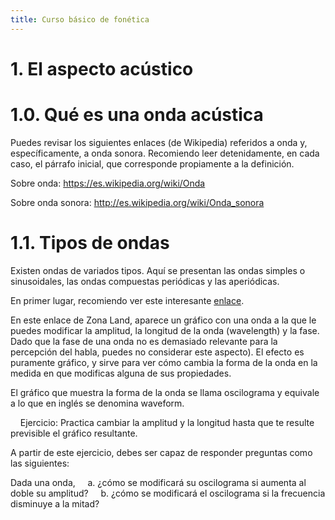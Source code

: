 ```yaml
---
title: Curso básico de fonética 
---
```

# 1. El aspecto acústico

# 1.0. Qué es una onda acústica
  
  Puedes revisar los siguientes enlaces (de Wikipedia) referidos a onda y, específicamente, a onda sonora. Recomiendo leer detenidamente, en cada caso, el párrafo inicial, que corresponde propiamente a la definición.

  Sobre onda: https://es.wikipedia.org/wiki/Onda

  Sobre onda sonora: http://es.wikipedia.org/wiki/Onda_sonora

 # 1.1. Tipos de ondas
  Existen ondas de variados tipos. Aquí se presentan las ondas simples o sinusoidales, las ondas compuestas periódicas y las aperiódicas.

En primer lugar, recomiendo ver este interesante [enlace](http://zonalandeducation.com/mstm/physics/waves/introduction/introductionWaves.html).

En este enlace de Zona Land, aparece un gráfico con una onda a la que le puedes modificar la amplitud, la longitud de la onda (wavelength) y la fase. Dado que la fase de una onda no es demasiado relevante para la percepción del habla, puedes no considerar este aspecto). El efecto es puramente gráfico, y sirve para ver cómo cambia la forma de la onda en la medida en que modificas alguna de sus propiedades.

El gráfico que muestra la forma de la onda se llama oscilograma y equivale a lo que en inglés se denomina waveform.

    Ejercicio: Practica cambiar la amplitud y la longitud hasta que te resulte previsible el gráfico resultante.

A partir de este ejercicio, debes ser capaz de responder preguntas como las siguientes:

Dada una onda, 
    a. ¿cómo se modificará su oscilograma si aumenta al doble su amplitud?
    b. ¿cómo se modificará el oscilograma si la frecuencia disminuye a la mitad?

